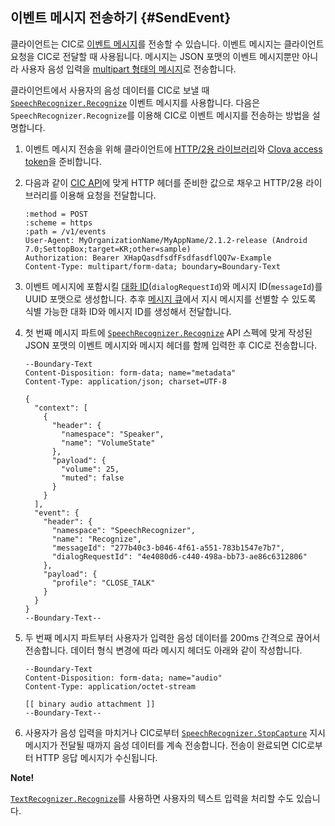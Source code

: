 ## 이벤트 메시지 전송하기 {#SendEvent}
클라이언트는 CIC로 [이벤트 메시지](/CIC/References/CIC_API.md#Event)를 전송할 수 있습니다. 이벤트 메시지는 클라이언트 요청을 CIC로 전달할 때 사용됩니다. 메시지는 JSON 포맷의 이벤트 메시지뿐만 아니라 사용자 음성 입력을 [multipart 형태의 메시지](/CIC/References/CIC_API.md#MultipartMessage)로 전송합니다.

클라이언트에서 사용자의 음성 데이터를 CIC로 보낼 때 [`SpeechRecognizer.Recognize`](/CIC/References/CICInterface/SpeechRecognizer.md#Recognize) 이벤트 메시지를 사용합니다. 다음은 `SpeechRecognizer.Recognize`를 이용해 CIC로 이벤트 메시지를 전송하는 방법을 설명합니다.

<ol>
  <li>이벤트 메시지 전송을 위해 클라이언트에 <a href="#RequiredLibrary">HTTP/2용 라이브러리</a>와 <a href="#Authorization">Clova access token</a>을 준비합니다.</li>
  <li>
    <p>다음과 같이 <a href="/CIC/References/CIC_API.html#SendEvent">CIC API</a>에 맞게 HTTP 헤더를 준비한 값으로 채우고 HTTP/2용 라이브러리를 이용해 요청을 전달합니다.</p>
    <pre><code>:method = POST
:scheme = https
:path = /v1/events
User-Agent: MyOrganizationName/MyAppName/2.1.2-release (Android 7.0;SettopBox;target=KR;other=sample)
Authorization: Bearer XHapQasdfsdfFsdfasdflQQ7w-Example
Content-Type: multipart/form-data; boundary=Boundary-Text
</code></pre>
  </li>
  <li>이벤트 메시지에 포함시킬 <a href="/CIC/CIC_Overview.html#DialogModel">대화 ID</a>(<code>dialogRequestId</code>)와 메시지 ID(<code>messageId</code>)를 UUID 포맷으로 생성합니다. 추후 <a href="#ManageMessageQ">메시지 큐</a>에서 지시 메시지를 선별할 수 있도록 식별 가능한 대화 ID와 메시지 ID를 생성해서 전달합니다.</li>
  <li>
    <p>첫 번째 메시지 파트에 <a href="/CIC/References/CICInterface/SpeechRecognizer.html#Recognize"><code>SpeechRecognizer.Recognize</code></a> API 스펙에 맞게 작성된 JSON 포맷의 이벤트 메시지와 메시지 헤더를 함께 입력한 후 CIC로 전송합니다.</p>
    <pre><code>--Boundary-Text
Content-Disposition: form-data; name="metadata"
Content-Type: application/json; charset=UTF-8<br/>
{
  "context": [
    {
      "header": {
        "namespace": "Speaker",
        "name": "VolumeState"
      },
      "payload": {
        "volume": 25,
        "muted": false
      }
    }
  ],
  "event": {
    "header": {
      "namespace": "SpeechRecognizer",
      "name": "Recognize",
      "messageId": "277b40c3-b046-4f61-a551-783b1547e7b7",
      "dialogRequestId": "4e4080d6-c440-498a-bb73-ae86c6312806"
    },
    "payload": {
      "profile": "CLOSE_TALK"
    }
  }
}
--Boundary-Text--
</code></pre>
  </li>
  <li>
    <p>두 번째 메시지 파트부터 사용자가 입력한 음성 데이터를 200ms 간격으로 끊어서 전송합니다. 데이터 형식 변경에 따라 메시지 헤더도 아래와 같이 작성합니다.</p>
    <pre><code>--Boundary-Text
Content-Disposition: form-data; name="audio"
Content-Type: application/octet-stream<br/>
[[ binary audio attachment ]]
--Boundary-Text--
</code></pre>
  </li>
  <li>사용자가 음성 입력을 마치거나 CIC로부터 <a href="/CIC/References/CICInterface/SpeechRecognizer.html#StopCapture"><code>SpeechRecognizer.StopCapture</code></a> 지시 메시지가 전달될 때까지 음성 데이터를 계속 전송합니다. 전송이 완료되면 CIC로부터 HTTP 응답 메시지가 수신됩니다.</li>
</ol>

<div class="note">
  <p><strong>Note!</strong></p>
  <p><a href="/CIC/References/CICInterface/TextRecognizer.html#Recognize"><code>TextRecognizer.Recognize</code></a>를 사용하면 사용자의 텍스트 입력을 처리할 수도 있습니다.</p>
</div>

